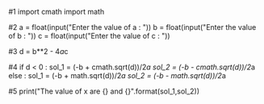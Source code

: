 #1
import cmath
import math 

#2
a = float(input("Enter the value of a : "))
b = float(input("Enter the value of b : "))
c = float(input("Enter the value of c : "))

#3
d = b**2 - 4*a*c 

#4
if d < 0 :
    sol_1 = (-b + cmath.sqrt(d))/2*a
    sol_2 = (-b - cmath.sqrt(d))/2*a
else :
    sol_1 = (-b + math.sqrt(d))/2*a
    sol_2 = (-b - math.sqrt(d))/2*a

#5
print("The value of x are {} and {}".format(sol_1,sol_2))

